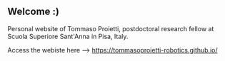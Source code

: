 ## Welcome :)

Personal website of Tommaso Proietti, postdoctoral research fellow at Scuola Superiore Sant'Anna in Pisa, Italy.

Access the webiste here --> https://tommasoproietti-robotics.github.io/
